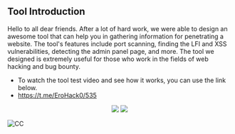 ## Tool Introduction

Hello to all dear friends.
After a lot of hard work, we were able to design an awesome tool that can help you in gathering information for penetrating a website.
The tool's features include port scanning, finding the LFI and XSS vulnerabilities, detecting the admin panel page, and more.
The tool we designed is extremely useful for those who work in the fields of web hacking and bug bounty.

 - To watch the tool test video and see how it works, you can use the link below.
 - https://t.me/EroHack0/535

 <p align="center">
  <a href="https://x.com/ero_hack0"><img src="https://img.shields.io/twitter/follow/ERO-HACK?color=0ff00&label=%40ERO-HACK&logo=twitter&logoColor=00ff00&style=for-the-badge"></a>
  <a href="https://github.com/ERO-HACK"><img src="https://img.shields.io/github/followers/ERO-HACK?color=%2300ff00&logoColor=00ff00&logo=github&style=for-the-badge"></a>
</p>

![CC](https://github.com/user-attachments/assets/73c57681-2f8c-4742-b303-5e4e22460831)
